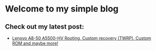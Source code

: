 # Welcome to my simple blog  

## Check out my latest post:

- [Lenovo A8-50 A5500-HV Rooting, Custom recovery (TWRP), Custom ROM and maybe more!](https://3n39m4.github.io/posts/2023/8/Lenovo-A8-50-A5500-HV-Project.md)
